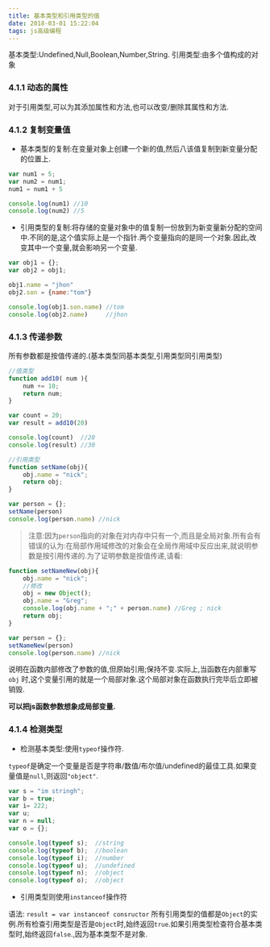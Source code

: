 ```yaml
---
title: 基本类型和引用类型的值
date: 2018-03-01 15:22:04
tags: js高级编程
---
```



基本类型:Undefined,Null,Boolean,Number,String.
引用类型:由多个值构成的对象

<!-- more -->

### 4.1.1 动态的属性

对于引用类型,可以为其添加属性和方法,也可以改变/删除其属性和方法.

### 4.1.2 复制变量值

* 基本类型的复制:在变量对象上创建一个新的值,然后八该值复制到新变量分配的位置上.

```js
var num1 = 5;
var num2 = num1;
num1 = num1 + 5

console.log(num1) //10
console.log(num2) //5
```

* 引用类型的复制:将存储的变量对象中的值复制一份放到为新变量新分配的空间中.不同的是,这个值实际上是一个指针.两个变量指向的是同一个对象.因此,改变其中一个变量,就会影响另一个变量.

```js
var obj1 = {};
var obj2 = obj1;

obj1.name = "jhon"
obj2.son = {name:"tom"}

console.log(obj1.son.name) //tom
console.log(obj2.name)     //jhon
```

### 4.1.3 传递参数

  所有参数都是按值传递的.(基本类型同基本类型,引用类型同引用类型)

```js
//值类型
function add10( num ){
    num += 10;
    return num;
}

var count = 20;
var result = add10(20)

console.log(count)  //20
console.log(result) //30

//引用类型
function setName(obj){
    obj.name = "nick";
    return obj;
}

var person = {};
setName(person)
console.log(person.name) //nick

```

  > 注意:因为`person`指向的对象在对内存中只有一个,而且是全局对象.所有会有错误的认为:在局部作用域修改的对象会在全局作用域中反应出来,就说明参数是按引用传递的.为了证明参数是按值传递,请看:

```js
function setNameNew(obj){
    obj.name = "nick";
    //修改
    obj = new Object();
    obj.name = "Greg";
    console.log(obj.name + ";" + person.name) //Greg ; nick
    return obj;
}

var person = {};
setNameNew(person)
console.log(person.name) //nick
```

说明在函数内部修改了参数的值,但原始引用;保持不变.实际上,当函数在内部重写 `obj`          时,这个变量引用的就是一个局部对象.这个局部对象在函数执行完毕后立即被销毁.

**可以把js函数参数想象成局部变量.**

### 4.1.4 检测类型

* 检测基本类型:使用`typeof`操作符.

`typeof`是确定一个变量是否是字符串/数值/布尔值/undefined的最佳工具.如果变量值是`null`,则返回`"object"`.

```js
var s = "im stringh";
var b = true;
var i= 222;
var u;
var n = null;
var o = {};

console.log(typeof s);  //string
console.log(typeof b);  //boolean
console.log(typeof i);  //number
console.log(typeof u);  //undefined
console.log(typeof n);  //object
console.log(typeof o);  //object
```

* 引用类型则使用`instanceof`操作符

语法: `result = var instanceof consructor`
所有引用类型的值都是`Object`的实例.所有检查引用类型是否是`Object`时,始终返回`true`.如果引用类型检查符合基本类型时,始终返回`false`.,因为基本类型不是对象.
